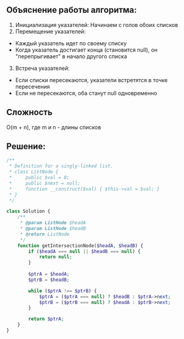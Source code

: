 ## Объяснение работы алгоритма:
1. Инициализация указателей: Начинаем с голов обоих списков
2. Перемещение указателей:
 * Каждый указатель идет по своему списку
 * Когда указатель достигает конца (становится null), он "перепрыгивает" в начало другого списка
3. Встреча указателей:
 * Если списки пересекаются, указатели встретятся в точке пересечения
 * Если не пересекаются, оба станут null одновременно

## Сложность
O(m + n), где m и n - длины списков

## Решение:
```php
/**
 * Definition for a singly-linked list.
 * class ListNode {
 *     public $val = 0;
 *     public $next = null;
 *     function __construct($val) { $this->val = $val; }
 * }
 */

class Solution {
    /**
     * @param ListNode $headA
     * @param ListNode $headB
     * @return ListNode
     */
    function getIntersectionNode($headA, $headB) {
        if ($headA === null || $headB === null) {
            return null;
        }
        
        $ptrA = $headA;
        $ptrB = $headB;

        while ($ptrA !== $ptrB) {
            $ptrA = ($ptrA === null) ? $headB : $ptrA->next;
            $ptrB = ($ptrB === null) ? $headA : $ptrB->next;
        }

        return $ptrA;
    }
}
```
